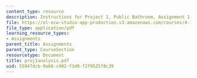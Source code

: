```yaml
---
content_type: resource
description: Instructions for Project 1, Public Bathroom, Assignment 1.
file: https://ol-ocw-studio-app-production.s3.amazonaws.com/courses/4-104-architectural-design-intentions-spring-2004/55847dcb9a68c402f3d0f2f9525f8c39_proj1analysis.pdf
file_type: application/pdf
learning_resource_types:
- Assignments
parent_title: Assignments
parent_type: CourseSection
resourcetype: Document
title: proj1analysis.pdf
uid: 55847dcb-9a68-c402-f3d0-f2f9525f8c39
---
```

